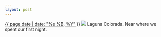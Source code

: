 ```yaml
---
layout: post
---
```


<p>
  <time><a href="/151">{{ page.date | date: "%e %B, %Y" }}</a></time>
  <a href="/151"><img src="{{ site.assets_url }}/151.jpg"/></a>
  <span>Laguna Colorada. Near where we spent our first night.</span>
</p>
